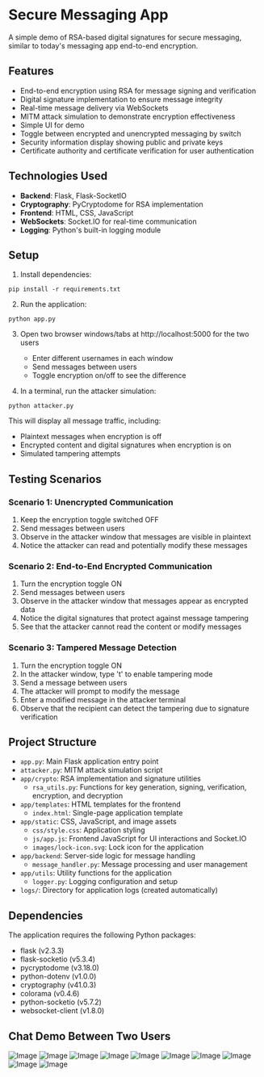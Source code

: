 # Secure Messaging App

A simple demo of RSA-based digital signatures for secure messaging, similar to today's messaging app end-to-end encryption.

## Features

- End-to-end encryption using RSA for message signing and verification
- Digital signature implementation to ensure message integrity
- Real-time message delivery via WebSockets
- MITM attack simulation to demonstrate encryption effectiveness
- Simple UI for demo
- Toggle between encrypted and unencrypted messaging by switch
- Security information display showing public and private keys
- Certificate authority and certificate verification for user authentication

## Technologies Used

- **Backend**: Flask, Flask-SocketIO
- **Cryptography**: PyCryptodome for RSA implementation
- **Frontend**: HTML, CSS, JavaScript
- **WebSockets**: Socket.IO for real-time communication
- **Logging**: Python's built-in logging module

## Setup

1. Install dependencies:
```
pip install -r requirements.txt
```

2. Run the application:
```
python app.py
```

3. Open two browser windows/tabs at http://localhost:5000 for the two users
   - Enter different usernames in each window
   - Send messages between users
   - Toggle encryption on/off to see the difference

4. In a terminal, run the attacker simulation:
```
python attacker.py
```
This will display all message traffic, including:
- Plaintext messages when encryption is off
- Encrypted content and digital signatures when encryption is on
- Simulated tampering attempts

## Testing Scenarios

### Scenario 1: Unencrypted Communication
1. Keep the encryption toggle switched OFF
2. Send messages between users
3. Observe in the attacker window that messages are visible in plaintext
4. Notice the attacker can read and potentially modify these messages

### Scenario 2: End-to-End Encrypted Communication
1. Turn the encryption toggle ON
2. Send messages between users
3. Observe in the attacker window that messages appear as encrypted data
4. Notice the digital signatures that protect against message tampering
5. See that the attacker cannot read the content or modify messages

### Scenario 3: Tampered Message Detection
1. Turn the encryption toggle ON
2. In the attacker window, type 't' to enable tampering mode
3. Send a message between users
4. The attacker will prompt to modify the message
5. Enter a modified message in the attacker terminal
6. Observe that the recipient can detect the tampering due to signature verification

## Project Structure

- `app.py`: Main Flask application entry point
- `attacker.py`: MITM attack simulation script
- `app/crypto`: RSA implementation and signature utilities
  - `rsa_utils.py`: Functions for key generation, signing, verification, encryption, and decryption
- `app/templates`: HTML templates for the frontend
  - `index.html`: Single-page application template
- `app/static`: CSS, JavaScript, and image assets
  - `css/style.css`: Application styling
  - `js/app.js`: Frontend JavaScript for UI interactions and Socket.IO
  - `images/lock-icon.svg`: Lock icon for the application
- `app/backend`: Server-side logic for message handling
  - `message_handler.py`: Message processing and user management
- `app/utils`: Utility functions for the application
  - `logger.py`: Logging configuration and setup
- `logs/`: Directory for application logs (created automatically)

## Dependencies

The application requires the following Python packages:
- flask (v2.3.3)
- flask-socketio (v5.3.4)
- pycryptodome (v3.18.0)
- python-dotenv (v1.0.0)
- cryptography (v41.0.3)
- colorama (v0.4.6)
- python-socketio (v5.7.2)
- websocket-client (v1.8.0)
## Chat Demo Between Two Users
![Image](https://github.com/user-attachments/assets/1bfd1709-6e5a-450d-95bb-6b1d408ab321)
![Image](https://github.com/user-attachments/assets/c56ba5fb-37b5-41b9-bd35-9749dfc418e1)
![Image](https://github.com/user-attachments/assets/3b2d22c1-7bab-42d6-8f4d-64b9b287e9d8)
![Image](https://github.com/user-attachments/assets/09cfd0c9-3a75-4206-858a-d9ddba792323)
![Image](https://github.com/user-attachments/assets/979085a7-b44b-47f8-9dc9-e6cf45f48e50)
![Image](https://github.com/user-attachments/assets/b5d29c1e-d7cc-4123-b3da-9e49bb04591c)
![Image](https://github.com/user-attachments/assets/1d439c04-2d28-4e9c-a49f-1e57007e6d23)
![Image](https://github.com/user-attachments/assets/43d3de4d-90a2-44ee-994c-7b4975132ea3)
![Image](https://github.com/user-attachments/assets/fec77cf5-cfc5-4c2c-bb64-a5fd43c99544)
![Image](https://github.com/user-attachments/assets/c8e9943f-a6c0-4eb2-a60d-74ab624e0451)
